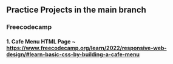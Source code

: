 ## Practice Projects in the main branch
### Freecodecamp
#### 1. Cafe Menu HTML Page ~ https://www.freecodecamp.org/learn/2022/responsive-web-design/#learn-basic-css-by-building-a-cafe-menu
